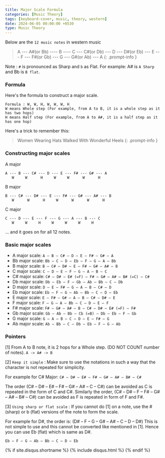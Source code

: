 ```yaml
---  
title: Major Scale Formula
categories: [Music Theory]
tags: [keyboard-cover, music, theory, western]
date: 2024-06-05 00:00:00 +0530
type: Music Theory
---
```


Below are the `12 music notes` in western music

> A --- A#(or Bb) ---- B ---- C --- C#(or Db) --- D --- D#(or Eb) --- E --- F --- F#(or Gb) --- G --- G#(or Ab) --- A
{: .prompt-info }

Note : `#` is pronounced as Sharp and `b` as Flat. For example: A# is `A Sharp` and Bb is `B flat`. 

### Formula
Here's the formula to construct a major scale.
```
Formula : W, W, H, W, W, W, H 
W means Whole step (For example, from A to B, it is a whole step as it has two hops)
H means Half step (For example, from A to A#, it is a half step as it has one hop)
```

Here's a trick to remember this:
> Women Wearing Hats Walked With Wonderful Heels
{: .prompt-info }

### Constructing major scales

A major

```
A --- B --- C# --- D --- E --- F# --- G# --- A
   W     W      H     W     W      W      H
```


B major
```
B --- C# --- D# --- E --- F# --- G# --- A# --- B
   W      W      H     W      W      W      H
```

C major
```
C --- D --- E --- F --- G --- A --- B --- C
   W     W     H     W     W     W     H
```

... and it goes on for all 12 notes. 


### Basic major scales
* A major scale: `A – B – C# – D – E – F# – G# – A`
* Bb major scale: `Bb – C – D – Eb – F – G – A – Bb`
* B major scale: `B – C# – D# – E – F# – G# – A# – B`
* C major scale: `C – D – E – F – G – A – B – C`
* C# major scale: `C# – D# – E# (=F) – F# – G# – A# – B# (=C) – C#`
* Db major scale: `Db – Eb – F – Gb – Ab – Bb – C – Db`
* D major scale: `D – E – F# – G – A – B – C# – D`
* Eb major scale: `Eb – F – G – Ab – Bb – C – D – Eb`
* E major scale: `E – F# – G# – A – B – C# – D# – E`
* F major scale: `F – G – A – Bb – C – D – E – F`
* F# major scale: `F# – G# – A# – B – C# – D# – E# (=F) – F#`
* Gb major scale: `Gb – Ab – Bb – Cb (=B) – Db – Eb – F – Gb`
* G major scale: `G – A – B – C – D – E – F# – G`
* Ab major scale: `Ab – Bb – C – Db – Eb – F – G – Ab`


### Pointers
[1] From A to B note, it is 2 hops for a Whole step. (DO NOT COUNT number of notes). 
`A -> A# -> B`

[2] `Keep it simple` : Make sure to use the notations in such a way that the character is not repeated for simplicity.

For example for C# Major:
`C# – D# – E# – F# – G# – A# – B# – C#`

The order (C# – D# – E# – F# – G# – A# – C – C#) can be avoided as C is repeated in the form of C and C#. Similarly the order, (C# – D# – F – F# – G# – A# – B# – C#) can be avoided as F is repeated in form of F and F#.

[3] `Using sharp or flat scale` : If you cannot do [1] on a note, use the # (sharp) or b (flat) versions of the note to form the scale. 

For example for D#, the order is:
(D# – F – G – G# – A# – C – D – D#)
This is not simple to use and this cannot be converted like mentioned in [1].
Hence you can use Eb (flat) which is same as D#. 

`Eb – F – G – Ab – Bb – C – D – Eb`


{% if site.disqus.shortname %}
  {% include disqus.html %}
{% endif %}